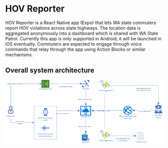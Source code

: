 # HOV Reporter

HOV Reporter is a React Native app (Expo) that lets WA state commuters report HOV violations across state highways. The location data is aggregated anonymously into a dashboard which is shared with WA State Patrol. Currently this app is only supported in Android, it will be launched in iOS eventually. Commuters are expected to engage through voice commands that relay through the app using Action Blocks or similar mechanisms.

## Overall system architecture

![Architecture diagram](./Documentation/Images/Arch.png)
